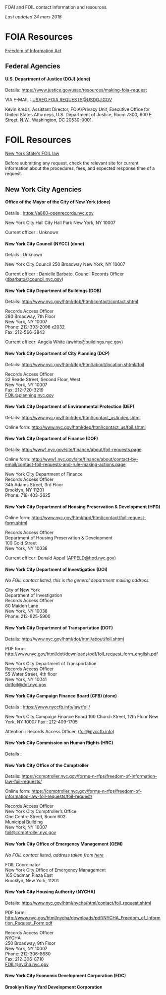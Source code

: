 FOAI and FOIL contact information and resources.

*Last updated 24 mars 2018*

# FOIA Resources

[Freedom of Information Act](http://www.dos.ny.gov/coog/foil2.html)

## Federal Agencies

#### U.S. Department of Justice (DOJ) (done)

Details: https://www.justice.gov/usao/resources/making-foia-request

VIA E-MAIL :  USAEO.FOIA.REQUESTS@USDOJ.GOV

Kevin Krebs, Assistant Director,
	FOIA/Privacy Unit,
		Executive Office for United States Attorneys,
			U.S. Department of Justice,
				Room 7300, 600 E Street, N.W.,
					Washington, DC 20530-0001.

# FOIL Resources

[New York State's FOIL law](http://www.dos.ny.gov/coog/foil2.html)

Before submitting any request, check the relevant site for current information about the procedures, fees, and expected response time of a request.

## New York City Agencies

#### Office of the Mayor of the City of New York  (done)

Details : https://a860-openrecords.nyc.gov

New York City Hall
City Hall Park
New York, NY 10007

Current officer : Unknown

#### New York City Council (NYCC) (done)

Details : Unknown

New York City Council
250 Broadway
New York, NY 10007

Current officer : Danielle Barbato, Council Records Officer (dbarbato@council.nyc.gov)

#### New York City Department of Buildings (DOB)

Details: http://www.nyc.gov/html/dob/html/contact/contact.shtml

Records Access Officer  
280 Broadway, 7th Floor  
New York, NY 10007  
Phone: 212-393-2096 x2032  
Fax: 212-566-3843

Current officer: Angela White (awhite@buildings.nyc.gov)


#### New York City Department of City Planning (DCP)

Details: http://www.nyc.gov/html/dcp/html/about/location.shtml#foil

Records Access Officer  
22 Reade Street, Second Floor, West  
New York, NY 10007  
Fax: 212-720-3219  
FOIL@planning.nyc.gov


#### New York City Department of Environmental Protection (DEP)

Details: http://www.nyc.gov/html/dep/html/contact_us/index.shtml

Online form: http://www.nyc.gov/html/dep/html/contact_us/foil.shtml



#### New York City Department of Finance (DOF)

Details: http://www1.nyc.gov/site/finance/about/foil-requests.page

Online form: http://www1.nyc.gov/site/finance/about/contact-by-email/contact-foil-requests-and-rule-making-actions.page

New York City Department of Finance  
Records Access Officer  
345 Adams Street, 3rd Floor  
Brooklyn, NY 11201  
Phone: 718-403-3625


#### New York City Department of Housing Preservation & Development (HPD)

Online form: http://www.nyc.gov/html/hpd/html/contact/foil-request-form.shtml

Records Access Officer  
Department of Housing Preservation & Development  
100 Gold Street  
New York, NY 10038

Current officer: Donald Appel (APPELD@hpd.nyc.gov)



#### New York City Department of Investigation (DOI)

*No FOIL contact listed, this is the general department mailing address.*

City of New York  
Department of Investigation  
Records Access Officer  
80 Maiden Lane  
New York, NY 10038  
Phone: 212-825-5900



#### New York City Department of Transportation (DOT)

Details: http://www.nyc.gov/html/dot/html/about/foil.shtml

PDF form: http://www.nyc.gov/html/dot/downloads/pdf/foil_request_form_english.pdf

New York City Department of Transportation  
Records Access Officer  
55 Water Street, 4th floor  
New York, NY 10041  
dotfoil@dot.nyc.gov


#### New York City Campaign Finance Board (CFB) (done)

Details : https://www.nyccfb.info/law/foil/

New York City Campaign Finance Board
100 Church Street, 12th Floor
New York, NY 10007
Fax : 212-409-1705

Attention :  Records Access Officer, (foil@nyccfb.info)


#### New York City Commission on Human Rights (HRC)

Details : 


#### New York City Office of the Comptroller

Details: https://comptroller.nyc.gov/forms-n-rfps/freedom-of-information-law-foil-requests/

Online form: https://comptroller.nyc.gov/forms-n-rfps/freedom-of-information-law-foil-requests/foil-request/

Records Access Officer  
New York City Comptroller’s Office  
One Centre Street, Room 602  
Municipal Building  
New York, NY 10007  
foil@comptroller.nyc.gov


#### New York City Office of Emergency Management (OEM)

*No FOIL contact listed, address taken from [here](http://www.governmentattic.org/5docs/NY-OEM-FOIL-Rpts_2001-2002.pdf)*

FOIL Coordinator  
New York City Office of Emergency Management  
165 Cadman Plaza East  
Brooklyn, New York, 11201

#### New York City Housing Authority (NYCHA)

Details: http://www.nyc.gov/html/nycha/html/contact/foil_request.shtml

PDF form: http://www.nyc.gov/html/nycha/downloads/pdf/NYCHA_Freedom_of_Informtion_Request_Form.pdf

Records Access Officer  
NYCHA  
250 Broadway, 9th Floor  
New York, NY 10007  
Phone: 212-306-8680  
Fax: 212-306-8710  
FOIL@nycha.nyc.gov


#### New York City Economic Development Corporation (EDC)


#### Brooklyn Navy Yard Development Corporation



